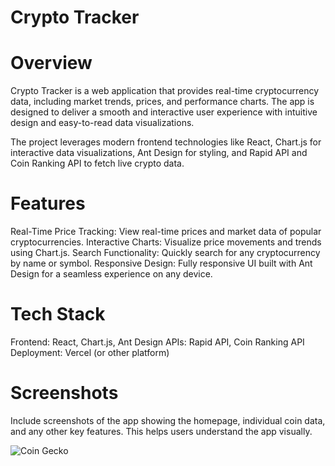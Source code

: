 # Crypto Tracker
# Overview
Crypto Tracker is a web application that provides real-time cryptocurrency data, including market trends, prices, and performance charts. The app is designed to deliver a smooth and interactive user experience with intuitive design and easy-to-read data visualizations.

The project leverages modern frontend technologies like React, Chart.js for interactive data visualizations, Ant Design for styling, and Rapid API and Coin Ranking API to fetch live crypto data.

# Features
Real-Time Price Tracking: View real-time prices and market data of popular cryptocurrencies.
Interactive Charts: Visualize price movements and trends using Chart.js.
Search Functionality: Quickly search for any cryptocurrency by name or symbol.
Responsive Design: Fully responsive UI built with Ant Design for a seamless experience on any device.

# Tech Stack
Frontend: React, Chart.js, Ant Design
APIs: Rapid API, Coin Ranking API
Deployment: Vercel (or other platform)

# Screenshots
Include screenshots of the app showing the homepage, individual coin data, and any other key features. This helps users understand the app visually.

![Coin Gecko](https://github.com/user-attachments/assets/2d7a879f-133e-46d0-b50c-70da44aff0c6)
